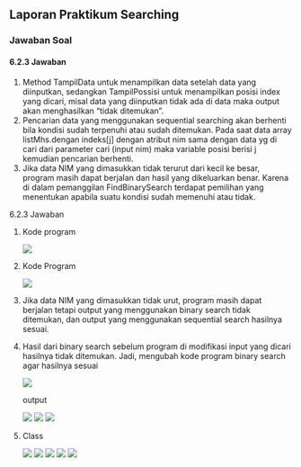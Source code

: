 ## Laporan Praktikum Searching

### Jawaban Soal

#### 6.2.3	Jawaban 

1.	Method TampilData untuk menampilkan data setelah data yang diinputkan, sedangkan TampilPossisi untuk menampilkan posisi index yang dicari, misal data yang diinputkan tidak ada di data maka output akan menghasilkan “tidak ditemukan”.
2.	Pencarian data yang menggunakan sequential searching akan berhenti bila kondisi sudah terpenuhi atau sudah ditemukan. Pada saat data array listMhs.dengan indeks[j] dengan atribut nim sama dengan data yg di cari dari parameter cari (input nim) maka variable posisi berisi j kemudian pencarian berhenti.
3.	Jika data NIM yang dimasukkan tidak terurut dari kecil ke besar, program masih dapat berjalan  dan hasil yang dikeluarkan benar. Karena di dalam pemanggilan FindBinarySearch terdapat pemilihan yang menentukan apabila suatu kondisi sudah memenuhi atau tidak.


6.2.3	Jawaban 

1. Kode program
    
    <img src = "./SS/11.jpg">

2. Kode Program

    <img src = "./SS/1.jpg">

3.	Jika data NIM yang dimasukkan tidak urut, program masih dapat berjalan tetapi output yang menggunakan binary search tidak ditemukan, dan output yang menggunakan sequential search hasilnya sesuai.
4.	Hasil dari binary search sebelum program di modifikasi input yang dicari hasilnya tidak ditemukan. Jadi, mengubah kode program binary search agar hasilnya sesuai
    
    <img src = "./SS/12.jpg">    

    output
    
    <img src = "./SS/3.jpg"> 

    <img src = "./SS/4.jpg">

    <img src = "./SS/5.jpg"> 

5. Class
    
    <img src = "./SS/6.jpg"> 

    <img src = "./SS/7.jpg"> 

    <img src = "./SS/8.jpg"> 

    <img src = "./SS/10.jpg">

    <img src = "./SS/9.jpg"> 

 

    